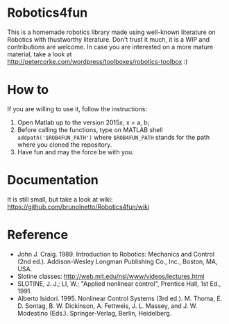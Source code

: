 # Robotics4fun

This is a homemade robotics library made using well-known literature on Robotics with thustworthy literature. Don't trust it much, it is a WIP and contributions are welcome. In case you are interested on a more mature material, take a look at http://petercorke.com/wordpress/toolboxes/robotics-toolbox :)

# How to

If you are willing to use it, follow the instructions:

1) Open Matlab up to the version 2015x, x = a, b;
2) Before calling the functions, type on MATLAB shell ```addpath('$ROB4FUN_PATH')``` where ```$ROB4FUN_PATH``` stands for the path where you cloned the repository.
3) Have fun and may the force be with you.

# Documentation
It is still small, but take a look at wiki: https://github.com/brunolnetto/Robotics4fun/wiki

# Reference

- John J. Craig. 1989. Introduction to Robotics: Mechanics and Control (2nd ed.). Addison-Wesley Longman Publishing Co., Inc., Boston, MA, USA.
- Slotine classes: http://web.mit.edu/nsl/www/videos/lectures.html 
- SLOTINE, J. J.; LI, W.; "Applied nonlinear control", Prentice Hall, 1st Ed., 1991.
- Alberto Isidori. 1995. Nonlinear Control Systems (3rd ed.). M. Thoma, E. D. Sontag, B. W. Dickinson, A. Fettweis, J. L. Massey, and J. W. Modestino (Eds.). Springer-Verlag, Berlin, Heidelberg.
 
